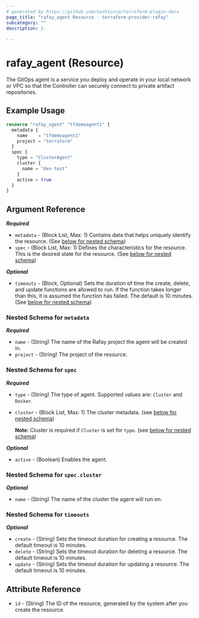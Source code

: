 ```yaml
---
# generated by https://github.com/hashicorp/terraform-plugin-docs
page_title: "rafay_agent Resource - terraform-provider-rafay"
subcategory: ""
description: |-
  
---
```


# rafay_agent (Resource)

The GitOps agent is a service you deploy and operate in your local network or VPC so that the Controller can securely connect to private artifact repositories.

## Example Usage

```terraform
resource "rafay_agent" "tfdemoagent1" {
  metadata {
    name    = "tfdemoagent1"
    project = "terraform"
  }
  spec {
    type = "ClusterAgent"
    cluster {
      name = "dev-test"
    }
    active = true
  }
}
```

<!-- schema generated by tfplugindocs -->
## Argument Reference 

***Required***

- `metadata` - (Block List, Max: 1) Contains data that helps uniquely identify the resource. (See [below for nested schema](#nestedblock--metadata))
- `spec` - (Block List, Max: 1) Defines the characteristics for the resource. This is the desired state for the resource. (See [below for nested schema](#nestedblock--spec))

***Optional***

- `timeouts` - (Block, Optional) Sets the duration of time the create, delete, and update functions are allowed to run. If the function takes longer than this, it is assumed the function has failed. The default is 10 minutes. (See [below for nested schema](#nestedblock--timeouts))


<a id="nestedblock--metadata"></a>
### Nested Schema for `metadata`

***Required***

- `name` - (String) The name of the Rafay project the agent will be created in.
- `project` - (String) The project of the resource. 


<a id="nestedblock--spec"></a>
### Nested Schema for `spec`

***Required***

- `type` - (String) The type of agent. Supported values are: `Cluster` and `Docker`. 
- `cluster` - (Block List, Max: 1) The cluster metadata. (see [below for nested schema](#nestedblock--spec--cluster))

  **Note**: Cluster is required if `Cluster` is set for `type`. (see [below for nested schema](#nestedblock--spec--cluster))


***Optional***

- `active` - (Boolean) Enables the agent. 


<a id="nestedblock--spec--cluster"></a>
### Nested Schema for `spec.cluster`

***Optional***

- `name` - (String) The name of the cluster the agent will run on.


<a id="nestedblock--timeouts"></a>
### Nested Schema for `timeouts`

***Optional***

- `create` - (String) Sets the timeout duration for creating a resource. The default timeout is 10 minutes.
- `delete` - (String) Sets the timeout duration for deleting a resource. The default timeout is 10 minutes.
- `update` - (String) Sets the timeout duration for updating a resource. The default timeout is 10 minutes.


## Attribute Reference 

- `id` - (String) The ID of the resource, generated by the system after you create the resource.

